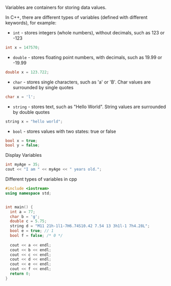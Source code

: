 Variables are containers for storing data values.

In C++, there are different types of variables (defined with different keywords), for example:

- `int` - stores integers (whole numbers), without decimals, such as 123 or -123
``` cpp
int x = 147570;
```
- `double` - stores floating point numbers, with decimals, such as 19.99 or -19.99
``` cpp
double x = 123.722;
```
- `char` - stores single characters, such as 'a' or 'B'. Char values are surrounded by single quotes
``` cpp
char x = 'l';
```
- `string` - stores text, such as "Hello World". String values are surrounded by double quotes
``` cpp
string x = "hello world";
```
- `bool` - stores values with two states: true or false
``` cpp
bool x = true;
bool y = false;
```

Display Variables
``` cpp
int myAge = 35;
cout << "I am " << myAge << " years old.";
```



Different types of variables in cpp

``` cpp
#include <iostream>
using namespace std;


int main() {
  int a = 77;
  char b = 'g';
  double c = 5.75;
  string d = "M11 21h-1l1-7H6.74S10.42 7.54 13 3h1l-1 7h4.28L";
  bool e = true; // 1
  bool f = false; /* 0 */
  
  cout << a << endl;
  cout << b << endl;
  cout << c << endl;
  cout << d << endl;
  cout << e << endl;
  cout << f << endl;
  return 0;
}
```
